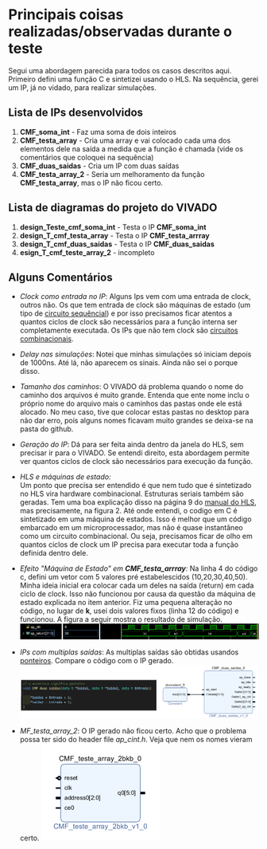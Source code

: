 
# Principais coisas realizadas/observadas durante o teste

Segui uma abordagem parecida para todos os casos descritos aqui. Primeiro defini uma função C e sintetizei usando o HLS. Na sequência, gerei um IP, já no vidado, para realizar simulações.


## Lista de IPs desenvolvidos

1. **CMF_soma_int** - Faz uma soma de dois inteiros
2. **CMF_testa_array** - Cria uma array e vai colocado cada uma dos elementos dele na saída a medida que a função é chamada (vide os comentários que coloquei na sequência)
3. **CMF_duas_saidas** - Cria um IP com duas saídas
4. **CMF_testa_array_2** - Seria um melhoramento da função **CMF_testa_array**, mas o IP não ficou certo.



## Lista de diagramas do projeto do VIVADO

1. **design_Teste_cmf_soma_int** - Testa o IP **CMF_soma_int**
2. **design_T_cmf_testa_array** - Testa o IP **CMF_testa_arrray**
3. **design_T_cmf_duas_saidas** - Testa o IP **CMF_duas_saidas**
4. **esign_T_cmf_teste_array_2** - incompleto


## Alguns Comentários

* *Clock como entrada no IP*:
Alguns Ips vem com uma entrada de clock, outros não. Os que tem entrada de clock são máquinas de estado (um tipo de [circuito sequêncial](https://pt.wikipedia.org/wiki/L%C3%B3gica_sequencial)) e por isso precisamos ficar atentos a quantos ciclos de clock são necessários para a função interna ser completamente executada. Os IPs que não tem clock são [circuitos combinacionais](https://pt.wikipedia.org/wiki/L%C3%B3gica_combinat%C3%B3ria_(sistemas_digitais)).

* *Delay nas simulações*:
Notei que minhas simulações só iniciam depois de 1000ns. Até lá, não aparecem os sinais. Ainda não sei o porque disso.

* *Tamanho dos caminhos*:
O VIVADO dá problema quando o nome do caminho dos arquivos é muito grande. Entenda que ente nome inclu o próprio nome do arquivo mais o caminhos das pastas onde ele está alocado. No meu caso, tive que colocar estas pastas no desktop para não dar erro, pois alguns nomes ficavam muito grandes se deixa-se na pasta do github. 

* *Geração do IP*:
Dá para ser feita ainda dentro da janela do HLS, sem precisar ir para o VIVADO. Se entendi direito, esta abordagem permite ver quantos ciclos de clock são necessários para execução da função.   

* *HLS e máquinas de estado:*  
Um ponto que precisa ser entendido é que nem tudo que é sintetizado no HLS vira hardware combinacional. Estruturas seriais também são geradas. Tem uma boa explicação disso na página 9 do  [manual do HLS](https://www.xilinx.com/support/documentation/sw_manuals/xilinx2020_1/ug902-vivado-high-level-synthesis.pdf), mas precisamente, na figura 2. Até onde entendi, o codigo em C é sintetizado em uma máquina de estados. Isso é melhor que um código embarcado em um microprocessador, mas não é quase instantâneo como um circuito combinacional. Ou seja, precisamos ficar de olho em quantos ciclos de clock um IP precisa para executar toda a função definida dentro dele.


* *Efeito "Máquina de Estado" em **CMF_testa_arrray**:* 
Na linha 4 do código c, defini um vetor com 5 valores pré estabelescidos (10,20,30,40,50). Minha ideia inicial era colocar cada um deles na saída (return) em cada ciclo de clock. Isso não funcionou por causa da questão da máquina de estado explicada no item anterior. Fiz uma pequena alteração no código, no lugar de **k**, usei dois valores fixos (linha 12 do código) e funcionou. A figura a seguir mostra o resultado de simulação.
![Simulacao](figuras/Simulacao_CMF_testa_arrray.png)

* *IPs com  multiplas saídas*:
As multiplas saídas são obtidas usandos [ponteiros](https://www.youtube.com/watch?v=D5QvQmes198). Compare o código com o IP gerado.
![Duas saídas](figuras/duas_saidas.png)


* *MF_testa_array_2*:
O IP gerado não ficou certo. Acho que o problema possa ter sido do header file *ap_cint.h*. Veja que nem os nomes vieram certo.
![Array 2](figuras/array2.png)
